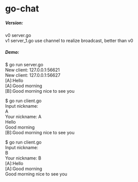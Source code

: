 # go-chat

##### Version:
v0 server.go  
v1 server_1.go
use channel to realize broadcast, better than v0    

##### Demo:
$ go run server.go  
New client: 127.0.0.1:56621  
New client: 127.0.0.1:56627  
[A]:Hello  
[A]:Good morning  
[B]:Good morning nice to see you  

$ go run client.go  
Input nickname:  
A  
Your nickname: A  
Hello  
Good morning  
[B]:Good morning nice to see you  

$ go run client.go  
Input nickname:  
B  
Your nickname: B  
[A]:Hello  
[A]:Good morning  
Good morning nice to see you  


